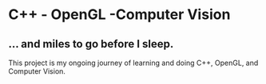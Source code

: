 # C++ - OpenGL -Computer Vision
## ... and miles to go before I sleep.

This project is my ongoing journey of learning and doing C++, OpenGL, and Computer Vision.
